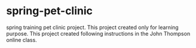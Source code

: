 # spring-pet-clinic
spring training pet clinic project. This project created only for learning purpose. This project created following instructions in the John Thompson online class.
